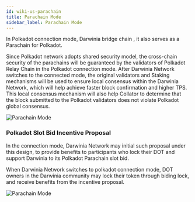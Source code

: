 ```yaml
---
id: wiki-us-parachain
title: Parachain Mode
sidebar_label: Parachain Mode
---
```


In Polkadot connection mode, Darwinia bridge chain , it also serves as a Parachain for Polkadot.

Since Polkadot network adopts shared security model, the cross-chain security of the parachains will be guaranteed by the validators of Polkadot Relay Chain in the Polkadot connection mode. After Darwinia Network switches to the connected mode, the original validators and Staking mechanisms will be used to ensure local consensus within the Darwinia Network, which will help achieve faster block confirmation and higher TPS. This local consensus mechanism will also help Collator to determine that the block submitted to the Polkadot validators does not violate Polkadot global consensus.

<div style="max-width:500px;">

![Parachain Mode](assets/para-mode-en.png)

</div>

### Polkadot Slot Bid Incentive Proposal

In the connection mode, Darwinia Network may initial such proposal under this design, to provide benefits to participants who lock their DOT and support Darwinia to its Polkadot Parachain slot bid.

When Darwinia Network switches to polkadot connection mode, DOT owners in the Darwinia community may lock their token through biding lock, and receive benefits from the incentive proposal.

![Parachain Mode](assets/para-mode-crowd-en.png)
